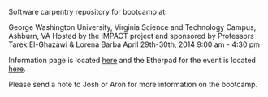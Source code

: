 Software carpentry repository for bootcamp at:

George Washington University, Virginia Science and Technology Campus, Ashburn, VA
Hosted by the IMPACT project and sponsored by Professors Tarek El-Ghazawi & Lorena Barba
April 29th-30th, 2014
9:00 am - 4:30 pm

Information page is located [here](http://jrherr.github.io/2014-04-29-gwu/) and the Etherpad for the event is located [here](https://etherpad.mozilla.org/I1hRwJkSSy).

Please send a note to Josh or Aron for more information on the bootcamp.
